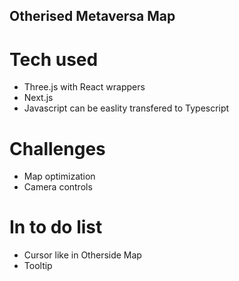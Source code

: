## Otherised Metaversa Map

# Tech used
  - Three.js with React wrappers
  - Next.js
  - Javascript can be easlity transfered to Typescript
 
# Challenges 
  - Map optimization
  - Camera controls
  
# In to do list
  - Cursor like in Otherside Map
  - Tooltip
